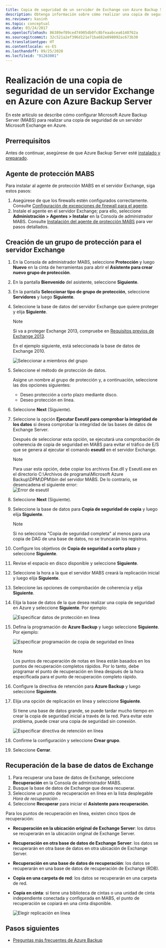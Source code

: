 ```yaml
---
title: Copia de seguridad de un servidor de Exchange con Azure Backup Server
description: Obtenga información sobre cómo realizar una copia de seguridad de un servidor Exchange en Azure Backup con el Azure Backup Server
ms.reviewer: kasinh
ms.topic: conceptual
ms.date: 03/24/2017
ms.openlocfilehash: 86389ef89ced74905db0fc8bfeaabcea6140762a
ms.sourcegitcommit: 32c521a2ef396d121e71ba682e098092ac673b30
ms.translationtype: HT
ms.contentlocale: es-ES
ms.lasthandoff: 09/25/2020
ms.locfileid: "91263001"
---
```

# <a name="back-up-an-exchange-server-to-azure-with-azure-backup-server"></a>Realización de una copia de seguridad de un servidor Exchange en Azure con Azure Backup Server

En este artículo se describe cómo configurar Microsoft Azure Backup Server (MABS) para realizar una copia de seguridad de un servidor Microsoft Exchange en Azure.  

## <a name="prerequisites"></a>Prerrequisitos

Antes de continuar, asegúrese de que Azure Backup Server esté [instalado y preparado](backup-azure-microsoft-azure-backup.md).

## <a name="mabs-protection-agent"></a>Agente de protección MABS

Para instalar al agente de protección MABS en el servidor Exchange, siga estos pasos:

1. Asegúrese de que los firewalls estén configurados correctamente. Consulte [Configuración de excepciones de firewall para el agente](/system-center/dpm/configure-firewall-settings-for-dpm).
2. Instale el agente en el servidor Exchange; para ello, seleccione **Administración > Agentes > Instalar** en la Consola de administrador MABS. Consulte [Instalación del agente de protección MABS](/system-center/dpm/deploy-dpm-protection-agent) para ver pasos detallados.

## <a name="create-a-protection-group-for-the-exchange-server"></a>Creación de un grupo de protección para el servidor Exchange

1. En la Consola de administrador MABS, seleccione **Protección** y luego **Nuevo** en la cinta de herramientas para abrir el **Asistente para crear nuevo grupo de protección**.
2. En la pantalla **Bienvenido** del asistente, seleccione **Siguiente**.
3. En la pantalla **Seleccionar tipo de grupo de protección**, seleccione **Servidores** y luego **Siguiente**.
4. Seleccione la base de datos del servidor Exchange que quiere proteger y elija **Siguiente**.

   > [!NOTE]
   > Si va a proteger Exchange 2013, compruebe en [Requisitos previos de Exchange 2013](/system-center/dpm/back-up-exchange).
   >
   >

    En el ejemplo siguiente, está seleccionada la base de datos de Exchange 2010.

    ![Seleccionar a miembros del grupo](./media/backup-azure-backup-exchange-server/select-group-members.png)
5. Seleccione el método de protección de datos.

    Asigne un nombre al grupo de protección y, a continuación, seleccione las dos opciones siguientes:

   * Deseo protección a corto plazo mediante disco.
   * Deseo protección en línea.
6. Seleccione **Next** (Siguiente).
7. Seleccione la opción **Ejecutar Eseutil para comprobar la integridad de los datos** si desea comprobar la integridad de las bases de datos de Exchange Server.

    Después de seleccionar esta opción, se ejecutará una comprobación de coherencia de copia de seguridad en MABS para evitar el tráfico de E/S que se genera al ejecutar el comando **eseutil** en el servidor Exchange.

   > [!NOTE]
   > Para usar esta opción, debe copiar los archivos Ese.dll y Eseutil.exe en el directorio C:\Archivos de programa\Microsoft Azure Backup\DPM\DPM\bin del servidor MABS. De lo contrario, se desencadena el siguiente error:  
   > ![Error de eseutil](./media/backup-azure-backup-exchange-server/eseutil-error.png)
   >
   >
8. Seleccione **Next** (Siguiente).
9. Seleccione la base de datos para **Copia de seguridad de copia** y luego elija **Siguiente**.

   > [!NOTE]
   > Si no selecciona "Copia de seguridad completa" al menos para una copia de DAG de una base de datos, no se truncarán los registros.
   >
   >
10. Configure los objetivos de **Copia de seguridad a corto plazo** y seleccione **Siguiente**.
11. Revise el espacio en disco disponible y seleccione **Siguiente**.
12. Seleccione la hora a la que el servidor MABS creará la replicación inicial y luego elija **Siguiente**.
13. Seleccione las opciones de comprobación de coherencia y elija **Siguiente**.
14. Elija la base de datos de la que desea realizar una copia de seguridad en Azure y seleccione **Siguiente**. Por ejemplo:

    ![Especificar datos de protección en línea](./media/backup-azure-backup-exchange-server/specify-online-protection-data.png)
15. Defina la programación de **Azure Backup** y luego seleccione **Siguiente**. Por ejemplo:

    ![Especificar programación de copia de seguridad en línea](./media/backup-azure-backup-exchange-server/specify-online-backup-schedule.png)

    > [!NOTE]
    > Los puntos de recuperación de notas en línea están basados en los puntos de recuperación completos rápidos. Por lo tanto, debe programar el punto de recuperación en línea después de la hora especificada para el punto de recuperación completo rápido.
    >
    >
16. Configure la directiva de retención para **Azure Backup** y luego seleccione **Siguiente**.
17. Elija una opción de replicación en línea y seleccione **Siguiente**.

    Si tiene una base de datos grande, se puede tardar mucho tiempo en crear la copia de seguridad inicial a través de la red. Para evitar este problema, puede crear una copia de seguridad sin conexión.  

    ![Especificar directiva de retención en línea](./media/backup-azure-backup-exchange-server/specify-online-retention-policy.png)
18. Confirme la configuración y seleccione **Crear grupo**.
19. Seleccione **Cerrar**.

## <a name="recover-the-exchange-database"></a>Recuperación de la base de datos de Exchange

1. Para recuperar una base de datos de Exchange, seleccione **Recuperación** en la Consola de administrador MABS.
2. Busque la base de datos de Exchange que desea recuperar.
3. Seleccione un punto de recuperación en línea en la lista desplegable *Hora de recuperación* .
4. Seleccione **Recuperar** para iniciar el **Asistente para recuperación**.

Para los puntos de recuperación en línea, existen cinco tipos de recuperación:

* **Recuperación en la ubicación original de Exchange Server**: los datos se recuperarán en la ubicación original de Exchange Server.
* **Recuperación en otra base de datos de Exchange Server**: los datos se recuperarán en otra base de datos en otra ubicación de Exchange Server.
* **Recuperación en una base de datos de recuperación**: los datos se recuperarán en una base de datos de recuperación de Exchange (RDB).
* **Copia en una carpeta de red**: los datos se recuperarán en una carpeta de red.
* **Copia en cinta**: si tiene una biblioteca de cintas o una unidad de cinta independiente conectada y configurada en MABS, el punto de recuperación se copiará en una cinta disponible.

    ![Elegir replicación en línea](./media/backup-azure-backup-exchange-server/choose-online-replication.png)

## <a name="next-steps"></a>Pasos siguientes

* [Preguntas más frecuentes de Azure Backup](backup-azure-backup-faq.md)
